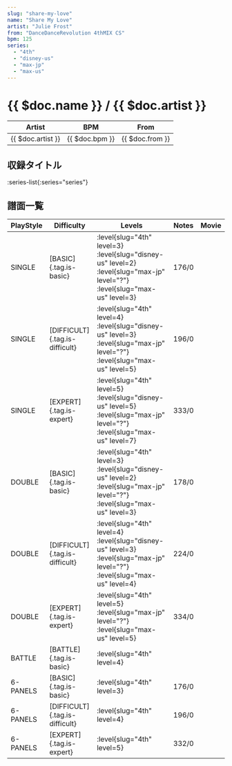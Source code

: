 ```yaml
---
slug: "share-my-love"
name: "Share My Love"
artist: "Julie Frost"
from: "DanceDanceRevolution 4thMIX CS"
bpm: 125
series:
  - "4th"
  - "disney-us"
  - "max-jp"
  - "max-us"
---
```


# {{ $doc.name }} / {{ $doc.artist }}

|Artist|BPM|From|
|------|---|----|
|{{ $doc.artist }}|{{ $doc.bpm }}|{{ $doc.from }}|

## 収録タイトル

:series-list{:series="series"}

## 譜面一覧

|PlayStyle|Difficulty|Levels|Notes|Movie|
|---------|----------|------|-----|-----|
|SINGLE|[BASIC]{.tag.is-basic}|:level{slug="4th" level=3} :level{slug="disney-us" level=2} :level{slug="max-jp" level="?"} :level{slug="max-us" level=3}|176/0||
|SINGLE|[DIFFICULT]{.tag.is-difficult}|:level{slug="4th" level=4} :level{slug="disney-us" level=3} :level{slug="max-jp" level="?"} :level{slug="max-us" level=5}|196/0||
|SINGLE|[EXPERT]{.tag.is-expert}|:level{slug="4th" level=5} :level{slug="disney-us" level=5} :level{slug="max-jp" level="?"} :level{slug="max-us" level=7}|333/0||
|DOUBLE|[BASIC]{.tag.is-basic}|:level{slug="4th" level=3} :level{slug="disney-us" level=2} :level{slug="max-jp" level="?"} :level{slug="max-us" level=3}|178/0||
|DOUBLE|[DIFFICULT]{.tag.is-difficult}|:level{slug="4th" level=4} :level{slug="disney-us" level=3} :level{slug="max-jp" level="?"} :level{slug="max-us" level=4}|224/0||
|DOUBLE|[EXPERT]{.tag.is-expert}|:level{slug="4th" level=5} :level{slug="max-jp" level="?"} :level{slug="max-us" level=5}|334/0||
|BATTLE|[BATTLE]{.tag.is-basic}|:level{slug="4th" level=4}|||
|6-PANELS|[BASIC]{.tag.is-basic}|:level{slug="4th" level=3}|176/0||
|6-PANELS|[DIFFICULT]{.tag.is-difficult}|:level{slug="4th" level=4}|196/0||
|6-PANELS|[EXPERT]{.tag.is-expert}|:level{slug="4th" level=5}|332/0||
